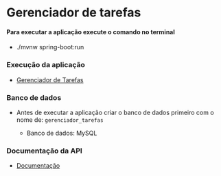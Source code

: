 # Gerenciador de tarefas

#### Para executar a aplicação execute o comando no terminal

* ./mvnw spring-boot:run

### Execução da aplicação

* [Gerenciador de Tarefas](http://localhost:8080/)

### Banco de dados

* Antes de executar a aplicação criar o banco de dados primeiro com o nome de: `gerenciador_tarefas`

	* Banco de dados: MySQL

### Documentação da API

* [Documentação](http://localhost:8080/swagger-ui.html#/) 
